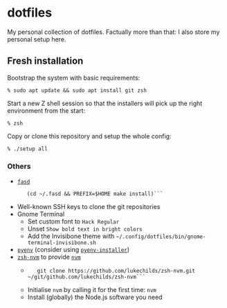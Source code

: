 # dotfiles

My personal collection of dotfiles.
Factually more than that: I also store my personal setup here.

## Fresh installation

Bootstrap the system with basic requirements:

    % sudo apt update && sudo apt install git zsh

Start a new Z shell session so that the installers will pick up the
right environment from the start:

    % zsh

Copy or clone this repository and setup the whole config:

    % ./setup all

### Others

- [`fasd`](https://github.com/clvv/fasd)
    ```git clone https://github.com/clvv/fasd.git ~/.fasd
       (cd ~/.fasd && PREFIX=$HOME make install)```
- Well-known SSH keys to clone the git repositories
- Gnome Terminal
  - Set custom font to `Hack Regular`
  - Unset `Show bold text in bright colors`
  - Add the Invisibone theme with `~/.config/dotfiles/bin/gnome-terminal-invisibone.sh`
- [`pyenv`](https://github.com/pyenv/pyenv) (consider using
  [`pyenv-installer`](https://github.com/pyenv/pyenv-installer))
- [`zsh-nvm`](https://github.com/lukechilds/zsh-nvm) to provide
  [`nvm`](https://github.com/nvm-sh/nvm/)
  - ```mkdir -p  ~/git/github.com/lukechilds/
       git clone https://github.com/lukechilds/zsh-nvm.git ~/git/github.com/lukechilds/zsh-nvm```
  - Initialise `nvm` by calling it for the first time: ```nvm```
  - Install (globally) the Node.js software you need
